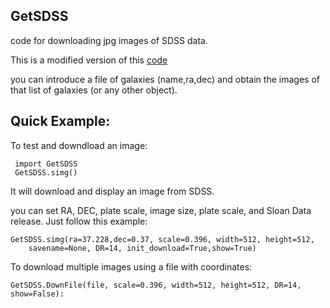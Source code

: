 
## GetSDSS

code for downloading jpg images of SDSS data.

This is a modified version of this [code](https://github.com/rkeisler/sdss_jpg)

you can introduce a file of galaxies (name,ra,dec) and obtain the images
of that list of galaxies (or any other object).


## Quick Example:

To test and downdload an image:
```
 import GetSDSS
 GetSDSS.simg()
```
It will download and display an image from SDSS.

you can set RA, DEC, plate scale, image size, plate scale,
and Sloan Data release. Just follow this example:

```
GetSDSS.simg(ra=37.228,dec=0.37, scale=0.396, width=512, height=512,
    savename=None, DR=14, init_download=True,show=True)
```

To download multiple images using a file with coordinates:
```
GetSDSS.DownFile(file, scale=0.396, width=512, height=512, DR=14, show=False):
```
